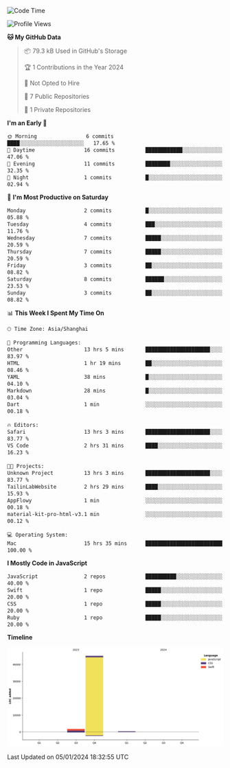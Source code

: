 <!--
**PascalDai/PascalDai** is a ✨ _special_ ✨ repository because its `README.md` (this file) appears on your GitHub profile.

Here are some ideas to get you started:

- 🔭 I’m currently working on ...
- 🌱 I’m currently learning ...
- 👯 I’m looking to collaborate on ...
- 🤔 I’m looking for help with ...
- 💬 Ask me about ...
- 📫 How to reach me: ...
- 😄 Pronouns: ...
- ⚡ Fun fact: ...
-->

<!--START_SECTION:waka-->
![Code Time](http://img.shields.io/badge/Code%20Time-83%20hrs%2018%20mins-blue)

![Profile Views](http://img.shields.io/badge/Profile%20Views-0-blue)

**🐱 My GitHub Data** 

> 📦 79.3 kB Used in GitHub's Storage 
 > 
> 🏆 1 Contributions in the Year 2024
 > 
> 🚫 Not Opted to Hire
 > 
> 📜 7 Public Repositories 
 > 
> 🔑 1 Private Repositories 
 > 
**I'm an Early 🐤** 

```text
🌞 Morning                6 commits           ████░░░░░░░░░░░░░░░░░░░░░   17.65 % 
🌆 Daytime                16 commits          ████████████░░░░░░░░░░░░░   47.06 % 
🌃 Evening                11 commits          ████████░░░░░░░░░░░░░░░░░   32.35 % 
🌙 Night                  1 commits           █░░░░░░░░░░░░░░░░░░░░░░░░   02.94 % 
```
📅 **I'm Most Productive on Saturday** 

```text
Monday                   2 commits           █░░░░░░░░░░░░░░░░░░░░░░░░   05.88 % 
Tuesday                  4 commits           ███░░░░░░░░░░░░░░░░░░░░░░   11.76 % 
Wednesday                7 commits           █████░░░░░░░░░░░░░░░░░░░░   20.59 % 
Thursday                 7 commits           █████░░░░░░░░░░░░░░░░░░░░   20.59 % 
Friday                   3 commits           ██░░░░░░░░░░░░░░░░░░░░░░░   08.82 % 
Saturday                 8 commits           ██████░░░░░░░░░░░░░░░░░░░   23.53 % 
Sunday                   3 commits           ██░░░░░░░░░░░░░░░░░░░░░░░   08.82 % 
```


📊 **This Week I Spent My Time On** 

```text
🕑︎ Time Zone: Asia/Shanghai

💬 Programming Languages: 
Other                    13 hrs 5 mins       █████████████████████░░░░   83.97 % 
HTML                     1 hr 19 mins        ██░░░░░░░░░░░░░░░░░░░░░░░   08.46 % 
YAML                     38 mins             █░░░░░░░░░░░░░░░░░░░░░░░░   04.10 % 
Markdown                 28 mins             █░░░░░░░░░░░░░░░░░░░░░░░░   03.04 % 
Dart                     1 min               ░░░░░░░░░░░░░░░░░░░░░░░░░   00.18 % 

🔥 Editors: 
Safari                   13 hrs 3 mins       █████████████████████░░░░   83.77 % 
VS Code                  2 hrs 31 mins       ████░░░░░░░░░░░░░░░░░░░░░   16.23 % 

🐱‍💻 Projects: 
Unknown Project          13 hrs 3 mins       █████████████████████░░░░   83.77 % 
TailinLabWebsite         2 hrs 29 mins       ████░░░░░░░░░░░░░░░░░░░░░   15.93 % 
AppFlowy                 1 min               ░░░░░░░░░░░░░░░░░░░░░░░░░   00.18 % 
material-kit-pro-html-v3.1 min               ░░░░░░░░░░░░░░░░░░░░░░░░░   00.12 % 

💻 Operating System: 
Mac                      15 hrs 35 mins      █████████████████████████   100.00 % 
```

**I Mostly Code in JavaScript** 

```text
JavaScript               2 repos             ██████████░░░░░░░░░░░░░░░   40.00 % 
Swift                    1 repo              █████░░░░░░░░░░░░░░░░░░░░   20.00 % 
CSS                      1 repo              █████░░░░░░░░░░░░░░░░░░░░   20.00 % 
Ruby                     1 repo              █████░░░░░░░░░░░░░░░░░░░░   20.00 % 
```



**Timeline**

![Lines of Code chart](https://raw.githubusercontent.com/PascalDai/PascalDai/main/assets/bar_graph.png)


 Last Updated on 05/01/2024 18:32:55 UTC
<!--END_SECTION:waka-->
